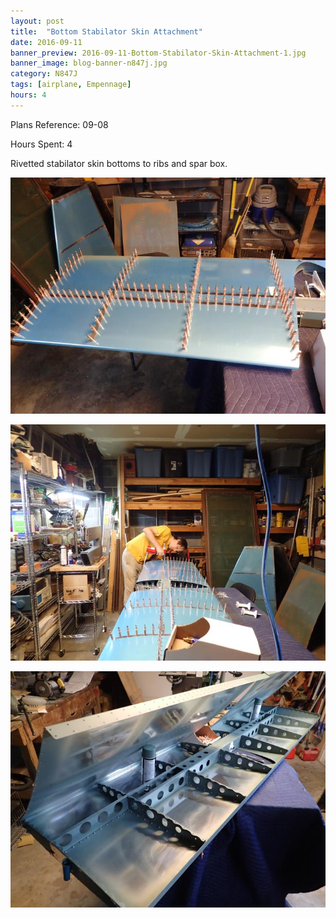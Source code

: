 ```yaml
---
layout: post
title:  "Bottom Stabilator Skin Attachment"
date: 2016-09-11
banner_preview: 2016-09-11-Bottom-Stabilator-Skin-Attachment-1.jpg
banner_image: blog-banner-n847j.jpg
category: N847J
tags: [airplane, Empennage]
hours: 4
---
```


Plans Reference: 09-08

Hours Spent: 4

Rivetted stabilator skin bottoms to ribs and spar box.

![](/assets/images/2016-09-11-Bottom-Stabilator-Skin-Attachment-1.jpg)

![](/assets/images/2016-09-11-Bottom-Stabilator-Skin-Attachment-2.jpg)

![](/assets/images/2016-09-11-Bottom-Stabilator-Skin-Attachment-3.jpg)
